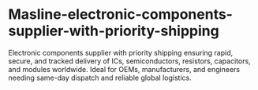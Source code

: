 # Masline-electronic-components-supplier-with-priority-shipping
Electronic components supplier with priority shipping ensuring rapid, secure, and tracked delivery of ICs, semiconductors, resistors, capacitors, and modules worldwide. Ideal for OEMs, manufacturers, and engineers needing same-day dispatch and reliable global logistics.
